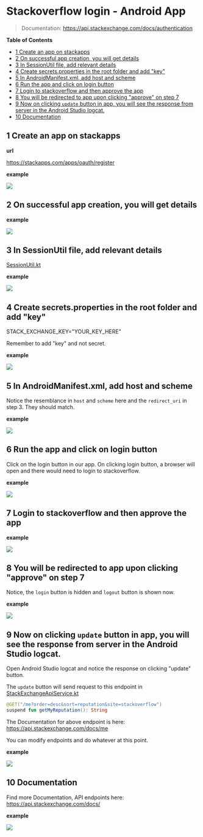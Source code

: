 # Stackoverflow login - Android App

> Documentation: https://api.stackexchange.com/docs/authentication 

<!-- START doctoc generated TOC please keep comment here to allow auto update -->
<!-- DON'T EDIT THIS SECTION, INSTEAD RE-RUN doctoc TO UPDATE -->
**Table of Contents**

- [1 Create an app on stackapps](#1-create-an-app-on-stackapps)
- [2 On successful app creation, you will get details](#2-on-successful-app-creation-you-will-get-details)
- [3 In SessionUtil file, add relevant details](#3-in-sessionutil-file-add-relevant-details)
- [4 Create secrets.properties in the root folder and add "key"](#4-create-secretsproperties-in-the-root-folder-and-add-key)
- [5 In AndroidManifest.xml, add host and scheme](#5-in-androidmanifestxml-add-host-and-scheme)
- [6 Run the app and click on login button](#6-run-the-app-and-click-on-login-button)
- [7 Login to stackoverflow and then approve the app](#7-login-to-stackoverflow-and-then-approve-the-app)
- [8 You will be redirected to app upon clicking "approve" on step 7](#8-you-will-be-redirected-to-app-upon-clicking-approve-on-step-7)
- [9 Now on clicking `update` button in app, you will see the response from server in the Android Studio logcat.](#9-now-on-clicking-update-button-in-app-you-will-see-the-response-from-server-in-the-android-studio-logcat)
- [10 Documentation](#10-documentation)

<!-- END doctoc generated TOC please keep comment here to allow auto update -->

## 1 Create an app on stackapps

**url**

https://stackapps.com/apps/oauth/register

**example**

![](https://i.imgur.com/EoNeLeY.png)

## 2 On successful app creation, you will get details

**example**

![](https://i.imgur.com/ODEG7Xv.png)

## 3 In SessionUtil file, add relevant details

[SessionUtil.kt](app/src/main/java/com/reputationoverflow/session/SessionUtil.kt)

**example**

![](https://i.imgur.com/qG85mgM.png)

## 4 Create secrets.properties in the root folder and add "key"

STACK_EXCHANGE_KEY="YOUR_KEY_HERE"

Remember to add "key" and not secret.

**example**

![](https://i.imgur.com/8He7mXm.png)

## 5 In AndroidManifest.xml, add host and scheme

Notice the resemblance in `host` and `scheme` here and the `redirect_uri` in step 3. They should match.

**example**

![](https://i.imgur.com/rl0tmXR.png)

## 6 Run the app and click on login button

Click on the login button in our app. On clicking login button, a browser will open and there would need to login to stackoverflow.

**example**

![](https://i.imgur.com/LZiBQVv.jpg)

## 7 Login to stackoverflow and then approve the app

**example**

![](https://i.imgur.com/o9px0y5.jpg)

## 8 You will be redirected to app upon clicking "approve" on step 7

Notice, the `login` button is hidden and `logout` button is shown now.

**example**

![](https://i.imgur.com/mnuOaF2.jpg)

## 9 Now on clicking `update` button in app, you will see the response from server in the Android Studio logcat.

Open Android Studio logcat and notice the response on clicking "update" button.

The `update` button will send request to this endpoint in [StackExchangeApiService.kt](app/src/main/java/com/reputationoverflow/network/StackExchangeApiService.kt)

```kotlin 
@GET("/me?order=desc&sort=reputation&site=stackoverflow")
suspend fun getMyReputation(): String
```

The Documentation for above endpoint is here: https://api.stackexchange.com/docs/me

You can modify endpoints and do whatever at this point.

**example**

![](https://i.imgur.com/nhdpXMw.png)

## 10 Documentation

Find more Documentation, API endpoints here: https://api.stackexchange.com/docs/

**example**

![](https://i.imgur.com/229OU79.png)

